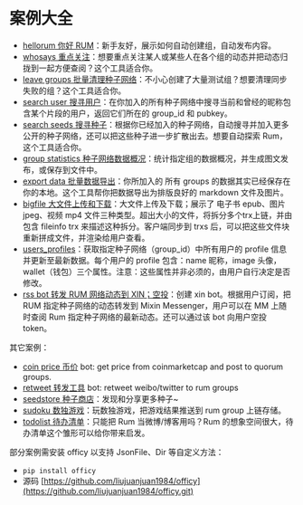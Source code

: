 # 案例大全


- [hellorum 你好 RUM](./hellorum)：新手友好，展示如何自动创建组，自动发布内容。
- [whosays 重点关注](./whosays)：想要重点关注某人或某些人在各个组的动态并把动态归拢到一起方便查阅？这个工具适合你。
- [leave groups 批量清理种子网络](./leave_groups)：不小心创建了大量测试组？想要清理同步失败的组？这个工具适合你。
- [search user 搜寻用户](./search_user)：在你加入的所有种子网络中搜寻当前和曾经的昵称包含某个片段的用户，返回它们所在的 group_id 和 pubkey。
- [search seeds 搜寻种子](./search_seeds)：根据你已经加入的种子网络，自动搜寻并加入更多公开的种子网络，还可以把这些种子进一步扩散出去。想要自动探索 Rum，这个工具适合你。
- [group statistics 种子网络数据概况](./group_statistics)：统计指定组的数据概况，并生成图文发布，或保存到文件中。
- [export data 批量数据导出](./export_data)：你所加入的 所有 groups 的数据其实已经保存在你的本地。这个工具帮你把数据导出为排版良好的 markdown 文件及图片。
- [bigfile 大文件上传和下载](./bigfile)：大文件上传及下载；展示了 电子书 epub、图片 jpeg、视频 mp4 文件三种类型。超出大小的文件，将拆分多个trx上链，并由包含 fileinfo trx 来描述这种拆分。客户端同步到 trxs 后，可以把这些文件块重新拼成文件，并渲染给用户查看。
- [users_profiles](./users_profiles)：获取指定种子网络（group_id）中所有用户的 profile 信息并更新至最新数据。每个用户的 profile 包含：name 昵称，image 头像，wallet（钱包）三个属性。注意：这些属性并非必须的，由用户自行决定是否修改。
- [rss bot 转发 RUM 网络动态到 XIN；空投](./rss_rum_to_xin)：创建 xin bot。根据用户订阅，把 RUM 指定种子网络的动态转发到 Mixin Messenger，用户可以在 MM 上随时查阅 Rum 指定种子网络的最新动态。还可以通过该 bot 向用户空投 token。

其它案例：

- [coin price 币价](https://github.com/liujuanjuan1984/coin_price) bot: get price from coinmarketcap and post to quorum groups.
- [retweet 转发工具](https://github.com/liujuanjuan1984/retweet) bot: retweet weibo/twitter to rum groups
- [seedstore 种子商店](https://github.com/liujuanjuan1984/seedstore)：发现和分享更多种子~
- [sudoku 数独游戏](https://github.com/liujuanjuan1984/rum_sudoku)：玩数独游戏，把游戏结果推送到 rum group 上链存储。
- [todolist 待办清单](https://github.com/liujuanjuan1984/todolist)：只能把 Rum 当微博/博客用吗？Rum 的想象空间很大，待办清单这个雏形可以给你带来启发。

部分案例需安装 officy 以支持 JsonFile、Dir 等自定义方法：

- ```pip install officy```
- 源码 [https://github.com/liujuanjuan1984/officy](https://github.com/liujuanjuan1984/officy.git)